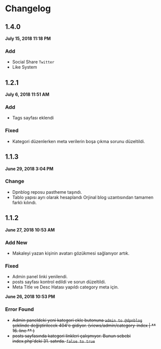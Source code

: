 # Changelog

## 1.4.0

**July 15, 2018 11:18 PM**

### Add

- Social Share ``Twitter``
- Like System

## 1.2.1

**July 6, 2018 11:51 AM**

### Add

- Tags sayfası eklendi

### Fixed

- Kategori düzenlerken meta verilerin boşa çıkma sorunu düzeltildi.

## 1.1.3

**June 29, 2018 3:04 PM**

### Change

- Dpnblog reposu pastheme taşındı.
- Tablo yapısı ayrı olarak hesaplandı Orjinal blog uzantısından tamamen farklı kılındı.


## 1.1.2

**June 27, 2018 10:53 AM**

### Add New

- Makaleyi yazan kişinin avatarı gözükmesi sağlanıyor artık.

### Fixed

- Admin panel linki yenilendi.
- posts sayfası kontrol edildi ve sorun düzeltildi.
- Meta Title ve Desc Hatası yapıldı category meta için.

**June 26, 2018 10:53 PM**

### Error Found
- ~~Admin paneldeki yeni kategori ekle butonuna `admin to @dpnblog` şeklinde değiştirilecek 404'e gidiyor. (views/admin/category-index | ** 16. line ** )~~
- ~~posts sayfasında kategori linkleri çalışmıyor. Bunun sebebi index.php'deki 31. satırda. `false to true`~~

